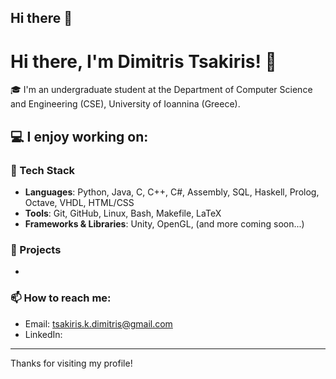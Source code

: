## Hi there 👋
# Hi there, I'm Dimitris Tsakiris! 👋

🎓 I'm an undergraduate student at the Department of Computer Science and Engineering (CSE), University of Ioannina (Greece).

💻 I enjoy working on:
- 

### 🧠 Tech Stack
- **Languages**: Python, Java, C, C++, C#, Assembly, SQL, Haskell, Prolog, Octave, VHDL, HTML/CSS
- **Tools**: Git, GitHub, Linux, Bash, Makefile, LaTeX
- **Frameworks & Libraries**: Unity, OpenGL, (and more coming soon...)

### 🚀 Projects
- 

### 📫 How to reach me: 
- Email: tsakiris.k.dimitris@gmail.com
- LinkedIn: 

---

Thanks for visiting my profile!
<!--
**TsakirisDimitris/TsakirisDimitris** is a ✨ _special_ ✨ repository because its `README.md` (this file) appears on your GitHub profile.

Here are some ideas to get you started:

- 🔭 I’m currently working on ...
- 🌱 I’m currently learning ...
- 👯 I’m looking to collaborate on ...
- 🤔 I’m looking for help with ...
- 💬 Ask me about ...
- 📫 How to reach me: ...
- 😄 Pronouns: ...
- ⚡ Fun fact: ...
-->
